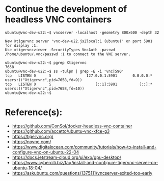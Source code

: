 # Continue the development of headless VNC containers

```
ubuntu@vnc-dev-u22:~$ vncserver -localhost -geometry 800x600 -depth 32

New Xtigervnc server 'vnc-dev-u22.js2local:1 (ubuntu)' on port 5901 for display :1.
Use xtigervncviewer -SecurityTypes VncAuth -passwd /home/ubuntu/.vnc/passwd :1 to connect to the VNC server.

ubuntu@vnc-dev-u22:~$ pgrep Xtigervnc
7658
ubuntu@vnc-dev-u22:~$ ss -tulpn | grep -E -i 'vnc|590'
tcp   LISTEN 0      5                127.0.0.1:5901       0.0.0.0:*    users:(("Xtigervnc",pid=7658,fd=9)) 
tcp   LISTEN 0      5                    [::1]:5901          [::]:*    users:(("Xtigervnc",pid=7658,fd=10))
ubuntu@vnc-dev-u22:~$
```

# Reference(s):
- https://github.com/ConSol/docker-headless-vnc-container
- https://github.com/accetto/ubuntu-vnc-xfce-g3
- https://tigervnc.org/
- https://novnc.com/
- https://www.digitalocean.com/community/tutorials/how-to-install-and-configure-vnc-on-ubuntu-22-04
- https://docs.jetstream-cloud.org/ui/exo/gpu-desktop/
- https://www.cyberciti.biz/faq/install-and-configure-tigervnc-server-on-ubuntu-18-04/
- https://askubuntu.com/questions/1375111/vncserver-exited-too-early
